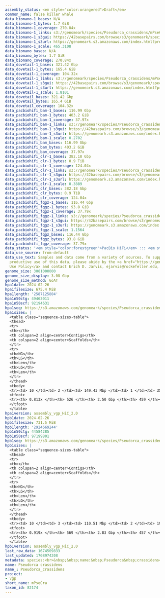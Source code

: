 ```yaml
---
assembly_status: <em style="color:orangered">Draft</em>
common_name: false killer whale
data_bionano-1_bases: N/A
data_bionano-1_bytes: 1.7 GiB
data_bionano-1_coverage: 270.84x
data_bionano-1_links: s3://genomeark/species/Pseudorca_crassidens/mPseCra1/genomic_data/bionano/<br>
data_bionano-1_s3gui: https://42basepairs.com/browse/s3/genomeark/species/Pseudorca_crassidens/mPseCra1/genomic_data/bionano/
data_bionano-1_s3url: https://genomeark.s3.amazonaws.com/index.html?prefix=species/Pseudorca_crassidens/mPseCra1/genomic_data/bionano/
data_bionano-1_scale: 465.3108
data_bionano_bases: N/A
data_bionano_bytes: 1.7 GiB
data_bionano_coverage: 270.84x
data_dovetail-1_bases: 321.42 Gbp
data_dovetail-1_bytes: 165.4 GiB
data_dovetail-1_coverage: 104.32x
data_dovetail-1_links: s3://genomeark/species/Pseudorca_crassidens/mPseCra1/genomic_data/dovetail/<br>
data_dovetail-1_s3gui: https://42basepairs.com/browse/s3/genomeark/species/Pseudorca_crassidens/mPseCra1/genomic_data/dovetail/
data_dovetail-1_s3url: https://genomeark.s3.amazonaws.com/index.html?prefix=species/Pseudorca_crassidens/mPseCra1/genomic_data/dovetail/
data_dovetail-1_scale: 1.8101
data_dovetail_bases: 321.42 Gbp
data_dovetail_bytes: 165.4 GiB
data_dovetail_coverage: 104.32x
data_pacbiohifi_bam-1_bases: 116.99 Gbp
data_pacbiohifi_bam-1_bytes: 403.2 GiB
data_pacbiohifi_bam-1_coverage: 37.97x
data_pacbiohifi_bam-1_links: s3://genomeark/species/Pseudorca_crassidens/mPseCra1/genomic_data/pacbio_hifi/<br>
data_pacbiohifi_bam-1_s3gui: https://42basepairs.com/browse/s3/genomeark/species/Pseudorca_crassidens/mPseCra1/genomic_data/pacbio_hifi/
data_pacbiohifi_bam-1_s3url: https://genomeark.s3.amazonaws.com/index.html?prefix=species/Pseudorca_crassidens/mPseCra1/genomic_data/pacbio_hifi/
data_pacbiohifi_bam-1_scale: 0.2702
data_pacbiohifi_bam_bases: 116.99 Gbp
data_pacbiohifi_bam_bytes: 403.2 GiB
data_pacbiohifi_bam_coverage: 37.97x
data_pacbiohifi_clr-1_bases: 382.18 Gbp
data_pacbiohifi_clr-1_bytes: 0.9 TiB
data_pacbiohifi_clr-1_coverage: 124.04x
data_pacbiohifi_clr-1_links: s3://genomeark/species/Pseudorca_crassidens/mPseCra1/genomic_data/pacbio_hifi/<br>
data_pacbiohifi_clr-1_s3gui: https://42basepairs.com/browse/s3/genomeark/species/Pseudorca_crassidens/mPseCra1/genomic_data/pacbio_hifi/
data_pacbiohifi_clr-1_s3url: https://genomeark.s3.amazonaws.com/index.html?prefix=species/Pseudorca_crassidens/mPseCra1/genomic_data/pacbio_hifi/
data_pacbiohifi_clr-1_scale: 0.3889
data_pacbiohifi_clr_bases: 382.18 Gbp
data_pacbiohifi_clr_bytes: 0.9 TiB
data_pacbiohifi_clr_coverage: 124.04x
data_pacbiohifi_fqgz-1_bases: 116.44 Gbp
data_pacbiohifi_fqgz-1_bytes: 93.8 GiB
data_pacbiohifi_fqgz-1_coverage: 37.79x
data_pacbiohifi_fqgz-1_links: s3://genomeark/species/Pseudorca_crassidens/mPseCra1/genomic_data/pacbio_hifi/<br>
data_pacbiohifi_fqgz-1_s3gui: https://42basepairs.com/browse/s3/genomeark/species/Pseudorca_crassidens/mPseCra1/genomic_data/pacbio_hifi/
data_pacbiohifi_fqgz-1_s3url: https://genomeark.s3.amazonaws.com/index.html?prefix=species/Pseudorca_crassidens/mPseCra1/genomic_data/pacbio_hifi/
data_pacbiohifi_fqgz-1_scale: 1.1564
data_pacbiohifi_fqgz_bases: 116.44 Gbp
data_pacbiohifi_fqgz_bytes: 93.8 GiB
data_pacbiohifi_fqgz_coverage: 37.79x
data_status: '<em style="color:forestgreen">PacBio HiFi</em> ::: <em style="color:forestgreen">Dovetail</em>'
data_use_source: from-default
data_use_text: Samples and data come from a variety of sources. To support fair and
  productive use of this data, please abide by the <a href="https://genome10k.soe.ucsc.edu/data-use-policies/">Data
  Use Policy</a> and contact Erich D. Jarvis, ejarvis@rockefeller.edu, with any questions.
genome_size: 3081000000
genome_size_display: 3.08 Gbp
genome_size_method: GoAT
hpa1date: 2024-02-26
hpa1filesize: 675.4 MiB
hpa1length: '2587125804'
hpa1n50ctg: 49463011
hpa1n50scf: 92194631
hpa1seq: https://s3.amazonaws.com/genomeark/species/Pseudorca_crassidens/mPseCra1/assembly_vgp_HiC_2.0/mPseCra1.HiC.hap1.20240226.fasta.gz
hpa1sizes: |
  <table class="sequence-sizes-table">
  <thead>
  <tr>
  <th></th>
  <th colspan=2 align=center>Contigs</th>
  <th colspan=2 align=center>Scaffolds</th>
  </tr>
  <tr>
  <th>NG</th>
  <th>LG</th>
  <th>Len</th>
  <th>LG</th>
  <th>Len</th>
  </tr>
  </thead>
  <tbody>
  <tr><td> 10 </td><td> 2 </td><td> 149.43 Mbp </td><td> 1 </td><td> 356.50 Mbp </td></tr><tr><td> 20 </td><td> 5 </td><td> 92.04 Mbp </td><td> 3 </td><td> 186.66 Mbp </td></tr><tr><td> 30 </td><td> 9 </td><td> 80.72 Mbp </td><td> 5 </td><td> 116.59 Mbp </td></tr><tr><td> 40 </td><td> 13 </td><td> 61.09 Mbp </td><td> 8 </td><td> 105.41 Mbp </td></tr><tr style="background-color:#cccccc;"><td> 50 </td><td> 19 </td><td style="background-color:#88ff88;"> 49.46 Mbp </td><td> 11 </td><td style="background-color:#88ff88;"> 92.19 Mbp </td></tr><tr><td> 60 </td><td> 27 </td><td> 31.37 Mbp </td><td> 14 </td><td> 87.44 Mbp </td></tr><tr><td> 70 </td><td> 39 </td><td> 19.35 Mbp </td><td> 18 </td><td> 62.71 Mbp </td></tr><tr><td> 80 </td><td> 179 </td><td> 390.68 Kbp </td><td> 43 </td><td> 2.08 Mbp </td></tr><tr><td> 90 </td><td> 0 </td><td>  </td><td> 0 </td><td>  </td></tr><tr><td> 100 </td><td> 0 </td><td>  </td><td> 0 </td><td>  </td></tr></tbody>
  <tfoot>
  <tr><th> 0.813x </th><th> 526 </th><th> 2.50 Gbp </th><th> 459 </th><th> 2.59 Gbp </th></tr>
  </tfoot>
  </table>
hpa1version: assembly_vgp_HiC_2.0
hpb1date: 2024-02-26
hpb1filesize: 731.5 MiB
hpb1length: '2924669244'
hpb1n50ctg: 44584285
hpb1n50scf: 97199801
hpb1seq: https://s3.amazonaws.com/genomeark/species/Pseudorca_crassidens/mPseCra1/assembly_vgp_HiC_2.0/mPseCra1.HiC.hap2.20240226.fasta.gz
hpb1sizes: |
  <table class="sequence-sizes-table">
  <thead>
  <tr>
  <th></th>
  <th colspan=2 align=center>Contigs</th>
  <th colspan=2 align=center>Scaffolds</th>
  </tr>
  <tr>
  <th>NG</th>
  <th>LG</th>
  <th>Len</th>
  <th>LG</th>
  <th>Len</th>
  </tr>
  </thead>
  <tbody>
  <tr><td> 10 </td><td> 3 </td><td> 110.51 Mbp </td><td> 2 </td><td> 198.34 Mbp </td></tr><tr><td> 20 </td><td> 6 </td><td> 104.79 Mbp </td><td> 3 </td><td> 165.21 Mbp </td></tr><tr><td> 30 </td><td> 9 </td><td> 91.99 Mbp </td><td> 5 </td><td> 151.28 Mbp </td></tr><tr><td> 40 </td><td> 13 </td><td> 62.03 Mbp </td><td> 8 </td><td> 110.51 Mbp </td></tr><tr style="background-color:#cccccc;"><td> 50 </td><td> 18 </td><td style="background-color:#88ff88;"> 44.58 Mbp </td><td> 11 </td><td style="background-color:#88ff88;"> 97.20 Mbp </td></tr><tr><td> 60 </td><td> 26 </td><td> 32.53 Mbp </td><td> 14 </td><td> 89.58 Mbp </td></tr><tr><td> 70 </td><td> 37 </td><td> 25.14 Mbp </td><td> 18 </td><td> 65.70 Mbp </td></tr><tr><td> 80 </td><td> 61 </td><td> 5.63 Mbp </td><td> 23 </td><td> 36.76 Mbp </td></tr><tr><td> 90 </td><td> 223 </td><td> 0.55 Mbp </td><td> 79 </td><td> 2.16 Mbp </td></tr><tr><td> 100 </td><td> 0 </td><td>  </td><td> 0 </td><td>  </td></tr></tbody>
  <tfoot>
  <tr><th> 0.919x </th><th> 569 </th><th> 2.83 Gbp </th><th> 457 </th><th> 2.92 Gbp </th></tr>
  </tfoot>
  </table>
hpb1version: assembly_vgp_HiC_2.0
last_raw_data: 1674509833
last_updated: 1708974208
metadata: species:<br>&nbsp;&nbsp;name:&nbsp;Pseudorca&nbsp;crassidens<br>&nbsp;&nbsp;individuals:<br>&nbsp;&nbsp;-&nbsp;short_name:&nbsp;mPseCra1<br>&nbsp;&nbsp;short_name:&nbsp;mPseCra<br>&nbsp;&nbsp;taxon_id:&nbsp;82174<br>&nbsp;&nbsp;common_name:&nbsp;false&nbsp;killer&nbsp;whale<br>&nbsp;&nbsp;genome_size:&nbsp;3081000000<br>&nbsp;&nbsp;genome_size_method:&nbsp;GoAT<br>&nbsp;&nbsp;order:<br>&nbsp;&nbsp;&nbsp;&nbsp;name:&nbsp;Artiodactyla<br>&nbsp;&nbsp;family:<br>&nbsp;&nbsp;&nbsp;&nbsp;name:&nbsp;Delphinidae<br>&nbsp;&nbsp;project:&nbsp;[&nbsp;vgp&nbsp;]<br>
name: Pseudorca crassidens
name_: Pseudorca_crassidens
project:
- vgp
short_name: mPseCra
taxon_id: 82174
---
```


